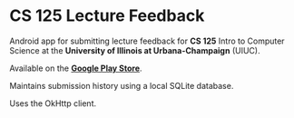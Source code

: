 # CS 125 Lecture Feedback

Android app for submitting lecture feedback for **CS 125** Intro to Computer Science at the **University of Illinois at Urbana-Champaign** (UIUC).

Available on the **[Google Play Store](https://play.google.com/store/apps/details?id=com.shreyas208.cs125lecture)**.

Maintains submission history using a local SQLite database.

Uses the OkHttp client.
